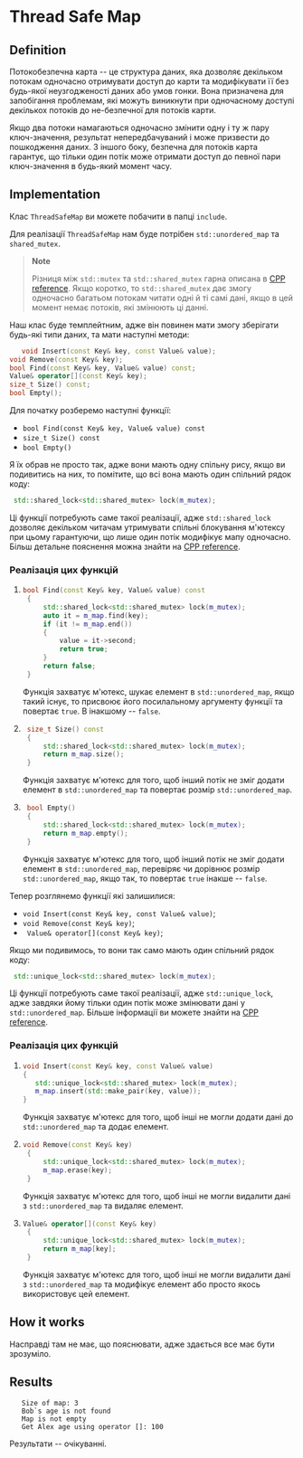 # Thread Safe Map

## Definition

Потокобезпечна карта -- це структура даних, яка дозволяє декільком потокам одночасно отримувати доступ до карти та
модифікувати її без будь-якої неузгодженості даних або умов гонки. Вона призначена для запобігання проблемам, які можуть
виникнути при одночасному доступі декількох потоків до не-безпечної для потоків карти.

Якщо два потоки намагаються одночасно змінити одну і ту ж пару ключ-значення, результат непередбачуваний і може
призвести до пошкодження даних. З іншого боку, безпечна для потоків карта гарантує, що тільки один потік може отримати
доступ до певної пари ключ-значення в будь-який момент часу.

## Implementation

Клас `ThreadSafeMap` ви можете побачити в папці `include`.

Для реалізації `ThreadSafeMap` нам буде потрібен `std::unordered_map` та `shared_mutex`.

> **Note**
>
> Різниця між `std::mutex` та  `std::shared_mutex` гарна описана
> в <a href="https://en.cppreference.com/w/cpp/thread/shared_mutex">CPP reference</a>. Якщо коротко, то
> `std::shared_mutex` дає змогу одночасно багатьом потокам читати одні й ті самі дані, якщо в цей момент немає потоків,
> які
> змінюють ці данні.

Наш клас буде темплейтним, адже він повинен мати змогу зберігати будь-які типи даних, та мати наступні методи:

```C++
   void Insert(const Key& key, const Value& value);
void Remove(const Key& key);
bool Find(const Key& key, Value& value) const;
Value& operator[](const Key& key);
size_t Size() const;
bool Empty();
```

Для початку розберемо наступні функції:

* `bool Find(const Key& key, Value& value) const`
* `size_t Size() const`
* `bool Empty()`

Я їх обрав не просто так, адже вони мають одну спільну рису, якщо ви подивитись на них, то помітите, що всі вона мають
один спільний рядок коду:

```C++
 std::shared_lock<std::shared_mutex> lock(m_mutex);
```

Ці функції потребують саме такої реалізації, адже `std::shared_lock` дозволяє декільком читачам утримувати спільні
блокування м'ютексу при цьому гарантуючи, що лише один потік модифікує мапу одночасно. Більш детальне пояснення можна
знайти на  <a href="https://en.cppreference.com/w/cpp/thread/shared_lock">CPP reference</a>.

### Реалізація цих функцій

1. ```C++
   bool Find(const Key& key, Value& value) const
    {
        std::shared_lock<std::shared_mutex> lock(m_mutex);
        auto it = m_map.find(key);
        if (it != m_map.end())
        {
            value = it->second;
            return true;
        }
        return false;
    }
    ```
   Функція захватує м'ютекс, шукає елемент в `std::unordered_map`, якщо такий існує, то присвоює його посилальному
   аргументу функції та повертає `true`. В інакшому -- `false`.

2. ```C++
    size_t Size() const
    {
        std::shared_lock<std::shared_mutex> lock(m_mutex);
        return m_map.size();
    }
    ```
   Функція захватує м'ютекс для того, щоб інший потік не зміг додати елемент в `std::unordered_map` та повертає
   розмір `std::unordered_map`.

3. ```C++
    bool Empty()
    {
        std::shared_lock<std::shared_mutex> lock(m_mutex);
        return m_map.empty();
    }
   ```
   Функція захватує м'ютекс для того, щоб інший потік не зміг додати елемент в `std::unordered_map`, перевіряє чи
   дорівнює розмір `std::unordered_map`, якщо так, то повертає `true` інакше -- `false`.

Тепер розглянемо функції які залишилися:

* `void Insert(const Key& key, const Value& value)`;
* `void Remove(const Key& key)`;
* ` Value& operator[](const Key& key)`;

Якщо ми подивимось, то вони так само мають один спільний рядок коду:

```C++
 std::unique_lock<std::shared_mutex> lock(m_mutex);
```

Ці функції потребують саме такої реалізації, адже `std::unique_lock`, адже завдяки йому тільки один потік може змінювати
дані у `std::unordered_map`. Більше інформації ви можете знайти
на  <a href="https://en.cppreference.com/w/cpp/thread/unique_lock">CPP reference</a>.

### Реалізація цих функцій

1. ```C++
   void Insert(const Key& key, const Value& value)
   {
      std::unique_lock<std::shared_mutex> lock(m_mutex);
      m_map.insert(std::make_pair(key, value));
   }
   ```
   Функція захватує м'ютекс для того, щоб інші не могли додати дані до `std::unordered_map` та додає елемент.

2. ```C++
   void Remove(const Key& key)
    {
        std::unique_lock<std::shared_mutex> lock(m_mutex);
        m_map.erase(key);
    }
   ```
   Функція захватує м'ютекс для того, щоб інші не могли видалити дані з `std::unordered_map` та видаляє елемент.

3. ```C++
   Value& operator[](const Key& key)
    {
        std::unique_lock<std::shared_mutex> lock(m_mutex);
        return m_map[key];
    }
   ```
   Функція захватує м'ютекс для того, щоб інші не могли видалити дані з `std::unordered_map` та модифікує елемент або
   просто якось використовує цей елемент.

## How it works
Насправді там не має, що пояснювати, адже здається все має бути зрозуміло.

## Results

```textmate
   Size of map: 3
   Bob`s age is not found
   Map is not empty
   Get Alex age using operator []: 100
```

Результати -- очікуванні. 